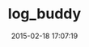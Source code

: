 ---
layout: post
title:  "log_buddy"
repo:   "relevance/log_buddy"
date:   2015-02-18 17:07:19
gemurl: http://github.com/relevance/log_buddy
---